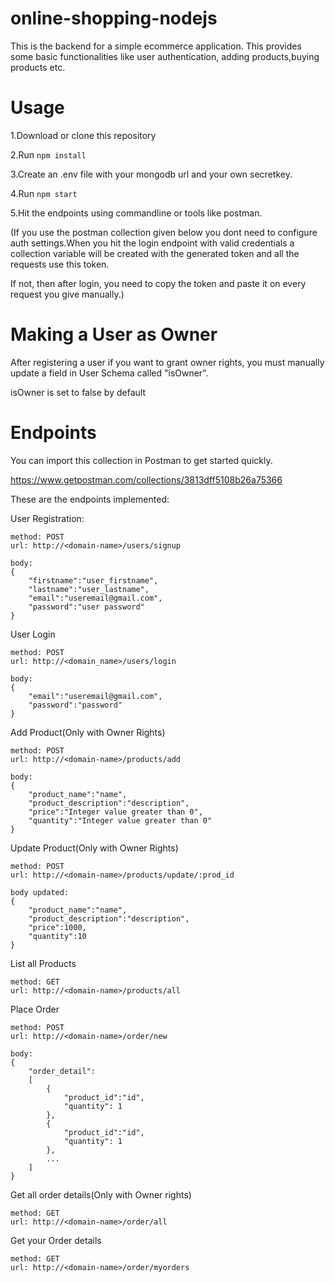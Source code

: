 # online-shopping-nodejs
This is the backend for a simple ecommerce application. This provides some basic functionalities like user authentication, adding products,buying products etc.

# Usage
1.Download or clone this repository

2.Run ```npm install ```

3.Create an .env file with your mongodb url and your own secretkey.

4.Run ``` npm start ```

5.Hit the endpoints using commandline or tools like postman.

(If you use the postman collection given below you dont need to configure auth settings.When you hit the login endpoint with valid credentials a collection variable will be created with the generated token and all the requests use this token.

If not, then after login, you need to copy the token and paste it on every request you give manually.)

# Making a User as Owner

After registering a user if you want to grant owner rights, you must manually update a field in User Schema called "isOwner".

isOwner is set to false by default

# Endpoints

You can import this collection in Postman to get started quickly.

https://www.getpostman.com/collections/3813dff5108b26a75366

These are the endpoints implemented:

User Registration:
```
method: POST
url: http://<domain-name>/users/signup

body:
{
    "firstname":"user_firstname",
    "lastname":"user_lastname",
    "email":"useremail@gmail.com",
    "password":"user password"
}
```
User Login
```
method: POST
url: http://<domain_name>/users/login

body:
{
    "email":"useremail@gmail.com",
    "password":"password"
}

```
Add Product(Only with Owner Rights)
```
method: POST
url: http://<domain-name>/products/add

body:
{
    "product_name":"name",
    "product_description":"description",
    "price":"Integer value greater than 0",
    "quantity":"Integer value greater than 0"
}

```
Update Product(Only with Owner Rights)
```
method: POST
url: http://<domain-name>/products/update/:prod_id

body updated:
{
    "product_name":"name",
    "product_description":"description",
    "price":1000,
    "quantity":10
}
```
List all Products
```
method: GET
url: http://<domain-name>/products/all
```
Place Order
```
method: POST
url: http://<domain-name>/order/new

body:
{
    "order_detail":
    [
        {
            "product_id":"id",
            "quantity": 1
        },
        {
            "product_id":"id",
            "quantity": 1
        },
        ...
    ]
}
```
Get all order details(Only with Owner rights)
```
method: GET
url: http://<domain-name>/order/all
```
Get your Order details
```
method: GET
url: http://<domain-name>/order/myorders
```

